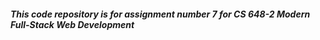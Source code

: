 <h5 class="code-line" data-line-start=2 data-line-end=3 ><a id="This_code_repository_is_for_assignment_number_7_for_CS_6482_Modern_FullStack_Web_Development_2"></a>This code repository is for assignment number 7 for CS 648-2 Modern Full-Stack Web Development</h5>
